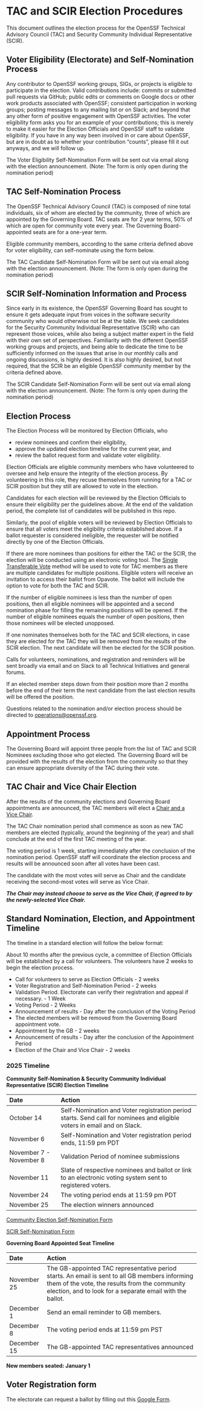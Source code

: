 # TAC and SCIR Election Procedures

This document outlines the election process for the OpenSSF Technical Advisory Council (TAC) and Security Community Individual Representative (SCIR).


## Voter Eligibility (Electorate) and Self-Nomination Process

Any contributor to OpenSSF working groups, SIGs, or projects is eligible to participate in the election.
Valid contributions include: commits or submitted pull requests via GitHub; public edits or comments on Google docs or other work products associated with OpenSSF; consistent participation in working groups; posting messages to any mailing list or on Slack; and beyond that any other form of positive engagement with OpenSSF activities.
The voter eligibility form asks you for an example of your contributions; this is merely to make it easier for the Election Officials and OpenSSF staff to validate eligibility.
If you have in any way been involved in or care about OpenSSF, but are in doubt as to whether your contribution “counts”, please fill it out anyways, and we will follow up.

The Voter Eligibility Self-Nomination Form will be sent out via email along with the election announcement.
(Note: The form is only open during the nomination period)


## TAC Self-Nomination Process

The OpenSSF Technical Advisory Council (TAC) is composed of nine total individuals, six of whom are elected by the community, three of which are appointed by the Governing Board.  TAC seats are for 2 year terms, 50% of which are open for community vote every year.  The Governing Board-appointed seats are for a one-year term.

Eligible community members, according to the same criteria defined above for voter eligibility, can self-nominate using the form below.

The TAC Candidate Self-Nomination Form will be sent out via email along with the election announcement.
(Note: The form is only open during the nomination period)


## SCIR Self-Nomination Information and Process

Since early in its existence, the OpenSSF Governing Board has sought to ensure it gets adequate input from voices in the software security community who would otherwise not be at the table.
We seek candidates for the Security Community Individual Representative (SCIR) who can represent those voices, while also being a subject matter expert in the field with their own set of perspectives.
Familiarity with the different OpenSSF working groups and projects, and being able to dedicate the time to be sufficiently informed on the issues that arise in our monthly calls and ongoing discussions, is highly desired.
It is also highly desired, but not required, that the SCIR be an eligible OpenSSF community member by the criteria defined above.

The SCIR Candidate Self-Nomination Form will be sent out via email along with the election announcement.
(Note: The form is only open during the nomination period)


## Election Process

The Election Process will be monitored by Election Officials, who
* review nominees and confirm their eligibility,
* approve the updated election timeline for the current year, and
* review the ballot request form and validate voter eligibility.

Election Officials are eligible community members who have volunteered to oversee and help ensure the integrity of the election process. By volunteering in this role, they recuse themselves from running for a TAC or SCIR position but they still are allowed to vote in the election.

Candidates for each election will be reviewed by the Election Officials to ensure their eligibility per the guidelines above. At the end of the validation period, the complete list of candidates will be published in this repo.

Similarly, the pool of eligible voters will be reviewed by Election Officials to ensure that all voters meet the eligibility criteria established above. If a ballot requester is considered ineligible, the requester will be notified directly by one of the Election Officials.

If there are more nominees than positions for either the TAC or the SCIR, the election will be conducted using an electronic voting tool.
The [Single Transferable Vote](https://en.wikipedia.org/wiki/Single_transferable_vote) method will be used to vote for TAC members as there are multiple candidates for multiple positions.
Eligible voters will receive an invitation to access their ballot from Opavote.
The ballot will include the option to vote for both the TAC and SCIR.

If the number of eligible nominees is less than the number of open positions, then all eligible nominees will be appointed and a second nomination phase for filling the remaining positions will be opened.
If the number of eligible nominees equals the number of open positions, then those nominees will be elected unopposed.

If one nominates themselves both for the TAC and SCIR elections, in case they are elected for the TAC they will be removed from the results of the SCIR election. The next candidate will then be elected for the SCIR position.

Calls for volunteers, nominations, and registration and reminders will be sent broadly via email and on Slack to all Technical Initiatives and general forums.

If an elected member steps down from their position more than 2 months before the end of their term the next candidate from the last election results will be offered the position.


Questions related to the nomination and/or election process should be directed to [operations@openssf.org](mailto:operations@openssf.org).


## Appointment Process

The Governing Board will appoint three people from the list of TAC and SCIR Nominees excluding those who got elected. The Governing Board will be provided with the results of the election from the community so that they can ensure appropriate diversity of the TAC during their vote.


## TAC Chair and Vice Chair Election

After the results of the community elections and Governing Board appointments are announced, the TAC members will elect a [Chair and a Vice Chair](/process/tac-member-R&Rs.md#tac-chair).

The TAC Chair nomination period shall commence as soon as new TAC members are elected (typically, around the beginning of the year) and shall conclude at the end of the first TAC meeting of the year.

The voting period is 1 week, starting immediately after the conclusion of the nomination period. OpenSSF staff will coordinate the election process and results will be announced soon after all votes have been cast.

The candidate with the most votes will serve as Chair and the candidate receiving the second-most votes will serve as Vice Chair.

***The Chair may instead choose to serve as the Vice Chair, if agreed to by the newly-selected Vice Chair.***


## Standard Nomination, Election, and Appointment Timeline

The timeline in a standard election will follow the below format:

About 10 months after the previous cycle, a committee of Election Officials will be established by a call for volunteers. The volunteers have 2 weeks to begin the election process.

- Call for volunteers to serve as Election Officials - 2 weeks
- Voter Registration and Self-Nomination Period - 2 weeks
- Validation Period. Electorate can verify their registration and appeal if necessary. - 1 Week
- Voting Period - 2 Weeks
- Announcement of results - Day after the conclusion of the Voting Period
- The elected members will be removed from the Governing Board appointment vote.
- Appointment by the GB - 2 weeks
- Announcement of results - Day after the conclusion of the Appointment Period
- Election of the Chair and Vice Chair - 2 weeks

### 2025 Timeline

**Community Self-Nomination & Security Community Individual Representative (SCIR) Election Timeline**

| Date | Action |
| :--- | :--- |
| October 14 | Self-Nomination and Voter registration period starts. Send call for nominees and eligible voters in email and on Slack.|
| November 6 | Self-Nomination and Voter registration period ends, 11:59 pm PDT
| November 7 - November 8 | Validation Period of nominee submissions
| November 11 | Slate of respective nominees and ballot or link to an electronic voting system sent to registered voters.
| November 24 | The voting period ends at 11:59 pm PDT
| November 25 | The election winners announced

[Community Election Self-Nomination Form](https://forms.gle/kanWZDrpT3dT79gD9)

[SCIR Self-Nomination Form](https://forms.gle/2wzS6hgXQoiTxXKn9)


**Governing Board Appointed Seat Timeline**

| Date | Action |
| :--- | :--- |
| November 25 | The GB-appointed TAC representative period starts. An email is sent to all GB members informing them of the vote, the results from the community election, and to look for a separate email with the ballot.|
| December 1 | Send an email reminder to GB members.
| December 8 | The voting period ends at 11:59 pm PST
| December 15 | The GB-appointed TAC representatives announced

 **New members seated: January 1**


## Voter Registration form

The electorate can request a ballot by filling out this [Google Form](https://forms.gle/2FofZgurk8GzZb7h7).

